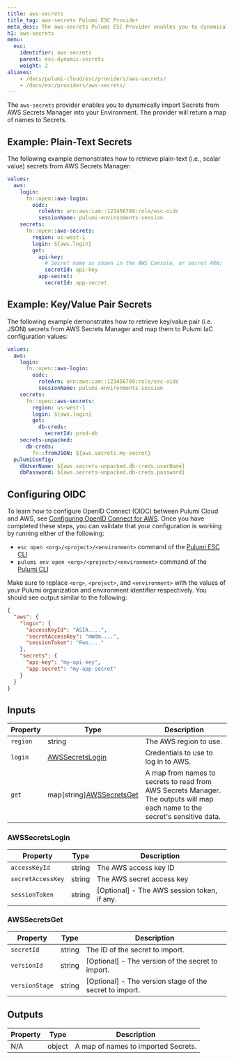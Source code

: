 ```yaml
---
title: aws-secrets
title_tag: aws-secrets Pulumi ESC Provider
meta_desc: The aws-secrets Pulumi ESC Provider enables you to dynamically import Secrets from AWS Secrets Manager.
h1: aws-secrets
menu:
  esc:
    identifier: aws-secrets
    parent: esc-dynamic-secrets
    weight: 2
aliases:
    - /docs/pulumi-cloud/esc/providers/aws-secrets/
    - /docs/esc/providers/aws-secrets/
---
```


The `aws-secrets` provider enables you to dynamically import Secrets from AWS Secrets Manager into your Environment. The provider will return a map of names to Secrets.

## Example: Plain-Text Secrets

The following example demonstrates how to retrieve plain-text (i.e., scalar value) secrets from AWS Secrets Manager:

```yaml
values:
  aws:
    login:
      fn::open::aws-login:
        oidc:
          roleArn: arn:aws:iam::123456789:role/esc-oidc
          sessionName: pulumi-environments-session
    secrets:
      fn::open::aws-secrets:
        region: us-west-1
        login: ${aws.login}
        get:
          api-key:
            # Secret name as shown in the AWS Console, or secret ARN:
            secretId: api-key
          app-secret:
            secretId: app-secret
```

## Example: Key/Value Pair Secrets

The following example demonstrates how to retrieve key/value pair (i.e. JSON) secrets from AWS Secrets Manager and map them to Pulumi IaC configuration values:

```yaml
values:
  aws:
    login:
      fn::open::aws-login:
        oidc:
          roleArn: arn:aws:iam::123456789:role/esc-oidc
          sessionName: pulumi-environments-session
    secrets:
      fn::open::aws-secrets:
        region: us-west-1
        login: ${aws.login}
        get:
          db-creds:
            secretId: prod-db
    secrets-unpacked:
      db-creds:
        fn::fromJSON: ${aws.secrets.my-secret}
  pulumiConfig:
    dbUserName: ${aws.secrets-unpacked.db-creds.userName}
    dbPassword: ${aws.secrets-unpacked.db-creds.password}
```

## Configuring OIDC

To learn how to configure OpenID Connect (OIDC) between Pulumi Cloud and AWS, see [Configuring OpenID Connect for AWS](/docs/esc/environments/configuring-oidc/aws/). Once you have completed these steps, you can validate that your configuration is working by running either of the following:

* `esc open <org>/<project>/<environment>` command of the [Pulumi ESC CLI](/docs/esc-cli/)
* `pulumi env open <org>/<project>/<environment>` command of the [Pulumi CLI](/docs/install/)

Make sure to replace `<org>`, `<project>`, and `<environment>` with the values of your Pulumi organization and environment identifier respectively. You should see output similar to the following:

```json
{
  "aws": {
    "login": {
      "accessKeyId": "ASIA....",
      "secretAccessKey": "mWdm....",
      "sessionToken": "Fwo...."
    },
    "secrets": {
      "api-key": "my-api-key",
      "app-secret": "my-app-secret"
    }
  }
}
```

## Inputs

| Property | Type                                       | Description                                                                                                                  |
|----------|--------------------------------------------|------------------------------------------------------------------------------------------------------------------------------|
| `region` | string                                     | The AWS region to use.                                                                                                       |
| `login`  | [AWSSecretsLogin](#awssecretslogin)        | Credentials to use to log in to AWS.                                                                                         |
| `get`    | map[string][AWSSecretsGet](#awssecretsget) | A map from names to secrets to read from AWS Secrets Manager. The outputs will map each name to the secret's sensitive data. |

### AWSSecretsLogin

| Property          | Type   | Description                                 |
|-------------------|--------|---------------------------------------------|
| `accessKeyId`     | string | The AWS access key ID                       |
| `secretAccessKey` | string | The AWS secret access key                   |
| `sessionToken`    | string | [Optional] - The AWS session token, if any. |

### AWSSecretsGet

| Property       | Type   | Description                                             |
|----------------|--------|---------------------------------------------------------|
| `secretId`     | string | The ID of the secret to import.                         |
| `versionId`    | string | [Optional] - The version of the secret to import.       |
| `versionStage` | string | [Optional] - The version stage of the secret to import. |

## Outputs

| Property | Type   | Description                         |
|----------|--------|-------------------------------------|
| N/A      | object | A map of names to imported Secrets. |
